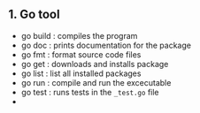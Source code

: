 ## 1. Go tool

- go build : compiles the program
- go doc : prints documentation for the package
- go fmt : format source code files
- go get : downloads and installs package
- go list : list all installed packages
- go run : compile and run the excecutable
- go test : runs tests in the `_test.go` file
- 